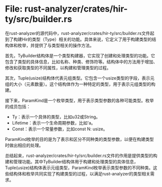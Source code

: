 # File: rust-analyzer/crates/hir-ty/src/builder.rs

在rust-analyzer的源代码中，rust-analyzer/crates/hir-ty/src/builder.rs文件起到了构建Hir的类型（Type）相关的功能。具体来说，它定义了用于构建类型的结构体和枚举，并提供了与类型相关的操作方法。

首先，TyBuilder<D>结构体是一个类型构建器，它实现了创建和处理类型的功能。它包含了类型的具体信息，比如名称、种类、修饰符等。结构体中的方法用于增加、修改和获取类型的不同属性，以构建和管理类型的过程。

其次，Tuple(usize)结构体代表元组类型。它包含一个usize类型的字段，表示元组的大小（元素数量）。这个结构体作为一种特定的类型，用于表示元组类型的构建。

接下来，ParamKind是一个枚举类型，用于表示类型参数的各种可能类型。枚举的成员包括：
- Ty：表示一个具体的类型，比如u32或String。
- Lifetime：表示一个生命周期参数，比如'a。
- Const：表示一个常量参数，比如const N: usize。

ParamKind枚举的目的是为了表示和区分不同种类的类型参数，以便在构建类型时做出相应的处理。

总结起来，rust-analyzer/crates/hir-ty/src/builder.rs文件的作用是提供类型的构建和管理功能。其中TyBuilder<D>结构体用于构建和处理类型的具体信息，Tuple(usize)结构体表示元组类型，ParamKind枚举表示类型参数的不同种类。这些结构体和枚举共同实现了构建类型的过程，以满足rust-analyzer的类型相关需求。

